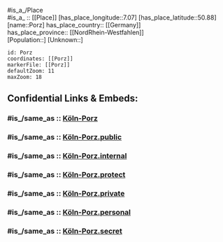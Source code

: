 ﻿---
confidential: public
isDeleted: false
location:
- 50.88
- 7.07
mapmarker: city
mapzoom:
- 7
- 12
SpocWebEntityId: 33489
tags:
- geo/City
type: City
---

#is_a_/Place  
#is_a_ :: [[Place]] 
[has_place_longitude::7.07] 
[has_place_latitude::50.88] 
[name::Porz] 
has_place_country:: [[Germany]]  
has_place_province:: [[NordRhein-Westfahlen]]  
[Population::] 
[Unknown::] 


```leaflet
id: Porz
coordinates: [[Porz]] 
markerFile: [[Porz]] 
defaultZoom: 11 
maxZoom: 18
```


## Confidential Links & Embeds: 

### #is_/same_as :: [Köln-Porz](/_Standards/Earth/Continent/Europe/Europe~Central/Germany/Germany~West/Nordrhein-Westfalen/counties~NW/Köln/Köln-Porz.md) 

### #is_/same_as :: [Köln-Porz.public](/_public/Earth/Continent/Europe/Europe~Central/Germany/Germany~West/Nordrhein-Westfalen/counties~NW/Köln/Köln-Porz.public.md) 

### #is_/same_as :: [Köln-Porz.internal](/_internal/Earth/Continent/Europe/Europe~Central/Germany/Germany~West/Nordrhein-Westfalen/counties~NW/Köln/Köln-Porz.internal.md) 

### #is_/same_as :: [Köln-Porz.protect](/_protect/Earth/Continent/Europe/Europe~Central/Germany/Germany~West/Nordrhein-Westfalen/counties~NW/Köln/Köln-Porz.protect.md) 

### #is_/same_as :: [Köln-Porz.private](/_private/Earth/Continent/Europe/Europe~Central/Germany/Germany~West/Nordrhein-Westfalen/counties~NW/Köln/Köln-Porz.private.md) 

### #is_/same_as :: [Köln-Porz.personal](/_personal/Earth/Continent/Europe/Europe~Central/Germany/Germany~West/Nordrhein-Westfalen/counties~NW/Köln/Köln-Porz.personal.md) 

### #is_/same_as :: [Köln-Porz.secret](/_secret/Earth/Continent/Europe/Europe~Central/Germany/Germany~West/Nordrhein-Westfalen/counties~NW/Köln/Köln-Porz.secret.md)

